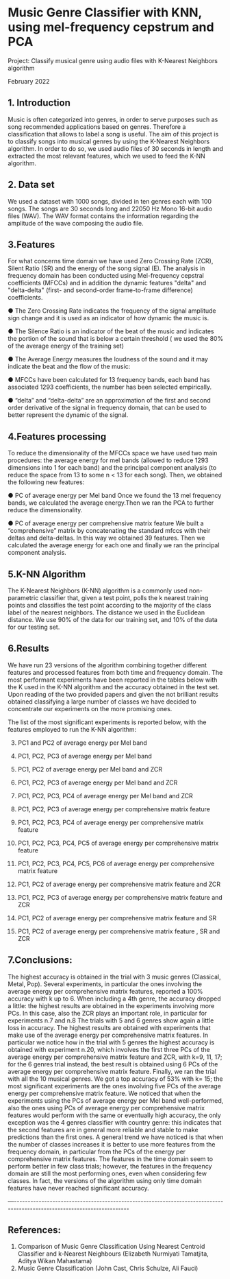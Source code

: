 # Music Genre Classifier with KNN, using mel-frequency cepstrum and PCA
Project: Classify musical genre using audio files
with K-Nearest Neighbors algorithm

February 2022

## 1. Introduction
Music is often categorized into genres, in order to serve purposes such as song
recommended applications based on genres. Therefore a classification that allows to label a
song is useful.
The aim of this project is to classify songs into musical genres by using the K-Nearest
Neighbors algorithm.
In order to do so, we used audio files of 30 seconds in length and extracted the most
relevant features, which we used to feed the K-NN algorithm.
## 2. Data set
We used a dataset with 1000 songs, divided in ten genres each with 100 songs. The
songs are 30 seconds long and 22050 Hz Mono 16-bit audio files (WAV).
The WAV format contains the information regarding the amplitude of the wave composing
the audio file.
## 3.Features
For what concerns time domain we have used Zero Crossing Rate (ZCR), Silent
Ratio (SR) and the energy of the song signal (E). The analysis in frequency domain has
been conducted using Mel-frequency cepstral coefficients (MFCCs) and in addition the
dynamic features "delta" and "delta-delta" (first- and second-order frame-to-frame difference)
coefficients.

● The Zero Crossing Rate indicates the frequency of the signal amplitude sign change
and it is used as an indicator of how dynamic the music is.

● The Silence Ratio is an indicator of the beat of the music and indicates the portion of
the sound that is below a certain threshold ( we used the 80% of the average energy
of the training set)

● The Average Energy measures the loudness of the sound and it may indicate the
beat and the flow of the music:

● MFCCs have been calculated for 13 frequency bands, each band has associated
1293 coefficients, the number has been selected empirically.

● “delta” and “delta-delta” are an approximation of the first and second order
derivative of the signal in frequency domain, that can be used to better represent the
dynamic of the signal.

## 4.Features processing
To reduce the dimensionality of the MFCCs space we have used two main
procedures: the average energy for mel bands (allowed to reduce 1293 dimensions into 1 for
each band) and the principal component analysis (to reduce the space from 13 to some n <
13 for each song). Then, we obtained the following new features:

● PC of average energy per Mel band
Once we found the 13 mel frequency bands, we calculated the average energy.Then
we ran the PCA to further reduce the dimensionality.

● PC of average energy per comprehensive matrix feature
We built a “comprehensive” matrix by concatenating the standard mfccs with their
deltas and delta-deltas. In this way we obtained 39 features. Then we calculated the
average energy for each one and finally we ran the principal component analysis.

## 5.K-NN Algorithm
The K-Nearest Neighbors (K-NN) algorithm is a commonly used non-parametric
classifier that, given a test point, polls the k nearest training points and classifies the test
point according to the majority of the class label of the nearest neighbors. The distance we
used in the Euclidean distance. We use 90% of the data for our training set, and 10% of the
data for our testing set.

## 6.Results
We have run 23 versions of the algorithm combining together different features and
processed features from both time and frequency domain. The most performant experiments
have been reported in the tables below with the K used in the K-NN algorithm and the
accuracy obtained in the test set.
Upon reading of the two provided papers and given the not brilliant results obtained
classifying a large number of classes we have decided to concentrate our experiments on
the more promising ones.

The list of the most significant experiments is reported below, with the features employed to run the
K-NN algorithm:

3. PC1 and PC2 of average energy per Mel band

4. PC1, PC2, PC3 of average energy per Mel band

7. PC1, PC2 of average energy per Mel band and ZCR

8. PC1, PC2, PC3 of average energy per Mel band and ZCR

9. PC1, PC2, PC3, PC4 of average energy per Mel band and ZCR

11. PC1, PC2, PC3 of average energy per comprehensive matrix feature

12. PC1, PC2, PC3, PC4 of average energy per comprehensive matrix feature

13. PC1, PC2, PC3, PC4, PC5 of average energy per comprehensive matrix feature

14. PC1, PC2, PC3, PC4, PC5, PC6 of average energy per comprehensive matrix feature

19. PC1, PC2 of average energy per comprehensive matrix feature and ZCR

20. PC1, PC2, PC3 of average energy per comprehensive matrix feature and ZCR

21. PC1, PC2 of average energy per comprehensive matrix feature and SR

22. PC1, PC2 of average energy per comprehensive matrix feature , SR and ZCR

## 7.Conclusions:
The highest accuracy is obtained in the trial with 3 music genres (Classical, Metal,
Pop). Several experiments, in particular the ones involving the average energy per
comprehensive matrix features, reported a 100% accuracy with k up to 6.
When including a 4th genre, the accuracy dropped a little: the highest results are obtained in
the experiments involving more PCs. In this case, also the ZCR plays an important role, in
particular for experiments n.7 and n.8
The trials with 5 and 6 genres show again a little loss in accuracy. The highest results are
obtained with experiments that make use of the average energy per comprehensive matrix
features. In particular we notice how in the trial with 5 genres the highest accuracy is
obtained with experiment n.20, which involves the first three PCs of the average energy per
comprehensive matrix feature and ZCR, with k=9, 11, 17; for the 6 genres trial instead, the
best result is obtained using 6 PCs of the average energy per comprehensive matrix feature.
Finally, we ran the trial with all the 10 musical genres. We got a top accuracy of 53% with k=
15; the most significant experiments are the ones involving five PCs of the average energy
per comprehensive matrix feature.
We noticed that when the experiments using the PCs of average energy per Mel band
well-performed, also the ones using PCs of average energy per comprehensive matrix
features would perform with the same or eventually high accuracy, the only exception was
the 4 genres classifier with country genre: this indicates that the second features are in
general more reliable and stable to make predictions than the first ones.
A general trend we have noticed is that when the number of classes increases it is better to
use more features from the frequency domain, in particular from the PCs of the energy per
comprehensive matrix features. The features in the time domain seem to perform better in
few class trials; however, the features in the frequency domain are still the most performing
ones, even when considering few classes. In fact, the versions of the algorithm using only
time domain features have never reached significant accuracy.

—------------------------------------------------------------------------------------------------------------------------
## References:
1. Comparison of Music Genre Classification Using Nearest Centroid Classifier and
k-Nearest Neighbours (Elizabeth Nurmiyati Tamatjita, Aditya Wikan Mahastama)
2. Music Genre Classification (John Cast, Chris Schulze, Ali Fauci)
